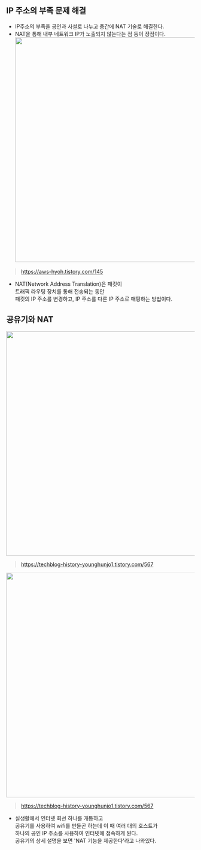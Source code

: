 ## IP 주소의 부족 문제 해결
- IP주소의 부족을 공인과 사설로 나누고 중간에 NAT 기술로 해결한다. <br>
- NAT을 통해 내부 네트워크 IP가 노출되지 않는다는 점 등이 장점이다.
<img src="https://github.com/user-attachments/assets/85ac8cad-43e2-4fec-9644-d7f92e85abb1" width="600"/><br>
>https://aws-hyoh.tistory.com/145 
- NAT(Network Address Translation)은 패킷이 <br>
트래픽 라우팅 장치를 통해 전송되는 동안 <br>
패킷의 IP 주소를 변경하고, IP 주소를 다른 IP 주소로 매핑하는 방법이다. <br>

## 공유기와 NAT
<img src="https://github.com/user-attachments/assets/fecf1b40-fe2f-421f-9ba2-974e21e47b2c" width="600"/><br>
> https://techblog-history-younghunjo1.tistory.com/567

<img src="https://github.com/user-attachments/assets/7fd3017a-fadb-4c83-af61-d4cf0a6412bb" width="600"/><br>
> https://techblog-history-younghunjo1.tistory.com/567

- 실생활에서 인터넷 회선 하나를 개통하고 <br>
공유기를 사용하여 wifi를 만들곤 하는데 이 때 여러 대의 호스트가 <br>
하나의 공인 IP 주소를 사용하여 인터넷에 접속하게 된다. <br>
공유기의 상세 설명을 보면 'NAT 기능을 제공한다'라고 나와있다.<br>

